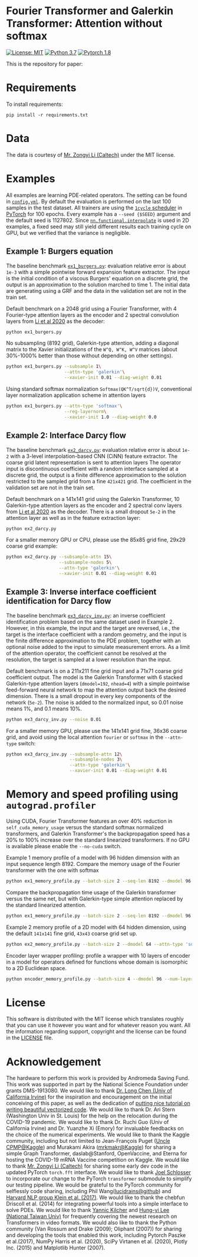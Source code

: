 # Fourier Transformer and Galerkin Transformer: Attention without softmax
[![License: MIT](https://img.shields.io/badge/License-MIT-yellow.svg)](./LICENSE)
[![Python 3.7](https://img.shields.io/badge/python-3.7-blue.svg)](https://www.python.org/downloads/release/python-370/)
[![Pytorch 1.8](https://img.shields.io/badge/pytorch-1.8-blue.svg)](https://pytorch.org/)

This is the repository for paper:


# Requirements
To install requirements:

```setup
pip install -r requirements.txt
```

# Data
The data is courtesy of [Mr. Zongyi Li (Caltech)](https://github.com/zongyi-li/fourier_neural_operator)  under the MIT license.

# Examples
All examples are learning PDE-related operators. The setting can be found in [`config.yml`](./config.yml). By default the evaluation is performed on the last 100 samples in the test dataset. All trainers are using the [`1cycle` scheduler](https://arxiv.org/abs/1708.07120) in [PyTorch](https://pytorch.org/docs/master/generated/torch.optim.lr_scheduler.OneCycleLR.html) for 100 epochs. Every example has a `--seed {$SEED}` argument and the default seed is 1127802. Since [`nn.functional.interpolate`](https://pytorch.org/docs/master/generated/torch.nn.functional.interpolate.html) is used in 2D examples, a fixed seed may still yield different results each training cycle on GPU, but we verified that the variance is negligible.

## Example 1: Burgers equation
The baseline benchmark [`ex1_burgers.py`](./ex1_burgers.py): evaluation relative error is about `1e-3` with a simple pointwise forward expansion feature extractor. The input is the initial condition of a viscous Burgers' equation on a discrete grid, the output is an approximation to the solution marched to time $1$. The initial data are generating using a GRF and the data in the validation set are not in the train set.

Default benchmark on a 2048 grid using a Fourier Transformer, with 4 Fourier-type attention layers as the encoder and 2 spectral convolution layers from [Li et al 2020](https://github.com/zongyi-li/fourier_neural_operator) as the decoder:
```bash
python ex1_burgers.py
```
No subsampling (8192 grid), Galerkin-type attention, adding a diagonal matrix to the Xavier initializations of the `W^Q, W^K, W^V` matrices (about 30%-1000% better than those without depending on other settings).
```bash
python ex1_burgers.py --subsample 1\
                      --attn-type 'galerkin'\
                      --xavier-init 0.01 --diag-weight 0.01
```
Using standard softmax normalization `Softmax(QK^T/sqrt{d})V`, conventional layer normalization application scheme in attention layers
```bash
python ex1_burgers.py --attn-type 'softmax'\
                      --reg-layernorm\
                      --xavier-init 1.0 --diag-weight 0.0
```

## Example 2: Interface Darcy flow
The baseline benchmark [`ex2_darcy.py`](./ex2_darcy.py): evaluation relative error is about `1e-2` with a 3-level interpolation-based CNN (CiNN) feature extractor. The coarse grid latent representation is sent to attention layers The operator input is discontinuous coefficient with a random interface sampled at a discrete grid, the output is a finite difference approximation to the solution restricted to the sampled grid from a fine `421x421` grid. The coefficient in the validation set are not in the train set.

Default benchmark on a 141x141 grid using the Galerkin Transformer, 10 Galerkin-type attention layers as the encoder and 2 spectral conv layers from [Li et al 2020](https://github.com/zongyi-li/fourier_neural_operator) as the decoder. There is a small dropout `5e-2` in the attention layer as well as in the feature extraction layer:
```bash
python ex2_darcy.py
```
For a smaller memory GPU or CPU, please use the 85x85 grid fine, 29x29 coarse grid example:
```bash
python ex2_darcy.py --subsample-attn 15\
                    --subsample-nodes 5\
                    --attn-type 'galerkin'\
                    --xavier-init 0.01 --diag-weight 0.01
```
## Example 3: Inverse interface coefficient identification for Darcy flow
The baseline benchmark [`ex3_darcy_inv.py`](./ex3_darcy_inv.py): an inverse coefficient identification problem based on the same dataset used in Example 2. However, in this example, the input and the target are reversed, i.e., the target is the interface coefficient with a random geometry, and the input is the finite difference approximation to the PDE problem, together with an optional noise added to the input to simulate measurement errors. As a limit of the attention operator, the coefficient cannot be resolved at the resolution, the target is sampled at a lower resolution than the input.

Default benchmark is on a 211x211 fine grid input and a 71x71 coarse grid coefficient output. The model is the Galerkin Transformer with 6 stacked Galerkin-type attention layers (`dmodel=192`, `nhead=4`) with a simple pointwise feed-forward neural network to map the attention output back the desired dimension. There is a small dropout in every key components of the network (`5e-2`). The noise is added to the normalized input, so 0.01 noise means 1%, and 0.1 means 10%.
```bash
python ex3_darcy_inv.py --noise 0.01
```
For a smaller memory GPU, please use the 141x141 grid fine, 36x36 coarse grid, and avoid using the local attention `fourier` or `softmax` in the `--attn-type` switch:
```bash
python ex3_darcy_inv.py --subsample-attn 12\
                        --subsample-nodes 3\
                        --attn-type 'galerkin'\
                        --xavier-init 0.01 --diag-weight 0.01
```

# Memory and speed profiling using `autograd.profiler`
Using CUDA, Fourier Transformer features an over 40% reduction in `self_cuda_memory_usage` versus the standard softmax normalized transformers, and Galerkin Transformer's the backpropagation speed has a 20% to 100% increase over the standard linearized transformers. If no GPU is available please enable the `--no-cuda` switch.

Example 1 memory profile of a model with 96 hidden dimension with an input sequence length 8192. Compare the memory usage of the Fourier transformer with the one with softmax
```bash
python ex1_memory_profile.py --batch-size 2 --seq-len 8192 --dmodel 96 --attn-type 'softmax' 'fourier'
```
Compare the backpropagation time usage of the Galerkin transformer versus the same net, but with Galerkin-type simple attention replaced by the standard linearized attention. 
```bash
python ex1_memory_profile.py --batch-size 2 --seq-len 8192 --dmodel 96 --num-iter 100 --attn-type 'linear' 'galerkin'
```

Example 2 memory profile of a 2D model with 64 hidden dimension, using the default `141x141` fine grid, `43x43` coarse grid set up.
```bash
python ex2_memory_profile.py --batch-size 2 --dmodel 64 --attn-type 'softmax' 'fourier' 'linear' 'galerkin'
```

Encoder layer wrapper profiling: profile a wrapper with 10 layers of encoder in a model for operators defined for functions whose domain is isomorphic to a 2D Euclidean space.
```bash
python encoder_memory_profile.py --batch-size 4 --dmodel 96 --num-layers 10 -ndim 2
```


# License
This software is distributed with the MIT license which translates roughly that you can use it however you want and for whatever reason you want. All the
information regarding support, copyright and the license can be found in the [LICENSE](./LICENSE) file.

# Acknowledgement
The hardware to perform this work is provided by Andromeda Saving Fund. This work was supported in part by the National Science Foundation under grants DMS-1913080. We would like to thank [Dr. Long Chen (Univ of California Irvine)](github.com/lyc102) for the inspiration and encouragement on the initial conceiving of this paper, as well as the dedication of [putting nice tutorial on writing beautiful vectorized code](https://github.com/lyc102/ifem). We would like to thank Dr. Ari Stern (Washington Univ in St. Louis) for the help on the relocation during the COVID-19 pandemic. We would like to thank Dr. Ruchi Guo (Univ of California Irvine) and Dr. Yuanzhe Xi (Emory) for invaluable feedbacks on the choice of the numerical experiments. We would like to thank the Kaggle community, including but not limited to Jean-François Puget ([Uncle CPMP@Kaggle](https://www.kaggle.com/cpmpml)) and Murakami Akira ([mrkmakr@Kaggle](https://www.kaggle.com/mrkmakr)) for sharing a simple Graph Transformer, daslab@Stanford, OpenVaccine, and Eterna for hosting the COVID-19 mRNA Vaccine competition on Kaggle. We would like to thank [Mr. Zongyi Li (Caltech)](https://github.com/zongyi-li) for sharing some early dev code in the updated PyTorch `torch.fft` interface.  We would like to thank [Joel Schlosser](https://github.com/jbschlosser) to incorporate our change to the PyTorch `transformer` submodule to simplify our testing pipeline.  We would be grateful to the PyTorch community for selflessly code sharing, including Phil Wang([lucidrains@github](https://github.com/lucidrains)) and [Harvard NLP group Klein et al. (2017)](https://nlp.seas.harvard.edu/2018/04/03/attention.html).  We would like to thank the chebfun Driscoll et al. (2014) for integrating powerful tools into a simple interface to solve PDEs. We would like to thank [Yannic Kilcher](https://www.youtube.com/c/YannicKilcher/about) and [Hung-yi Lee (National Taiwan Univ)](https://www.youtube.com/c/HungyiLeeNTU) for frequently covering the newest research on Transformers in video formats. We would also like to thank the Python community (Van Rossum and Drake (2009); Oliphant (2007)) for sharing and developing the tools that enabled this work, including Pytorch Paszke et al.(2017), NumPy Harris et al. (2020), SciPy Virtanen et al. (2020), Plotly Inc. (2015) and Matplotlib Hunter (2007).
